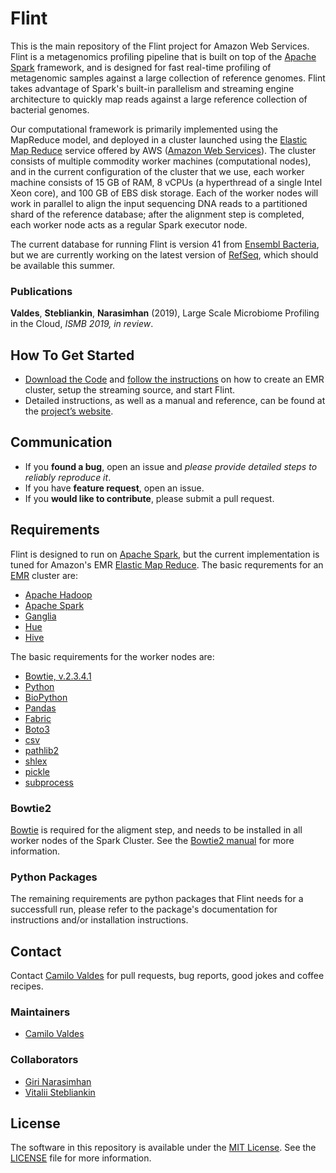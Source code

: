 # Flint

This is the main repository of the Flint project for Amazon Web Services. Flint is a metagenomics profiling pipeline that is built on top of the [Apache Spark][1] framework, and is designed for fast real-time profiling of metagenomic samples against a large collection of reference genomes. Flint takes advantage of Spark's built-in parallelism and streaming engine architecture to quickly map reads against a large reference collection of bacterial genomes.

Our computational framework is primarily implemented using the MapReduce model, and deployed in a cluster launched using the [Elastic Map Reduce][2] service offered by AWS ([Amazon Web Services][3]). The cluster consists of multiple commodity worker machines (computational nodes), and in the current configuration of the cluster that we use, each worker machine consists of 15 GB of RAM, 8 vCPUs (a hyperthread of a single Intel Xeon core), and 100 GB of EBS disk storage. Each of the worker nodes will work in parallel to align the input sequencing DNA reads to a partitioned shard of the reference database; after the alignment step is completed, each worker node acts as a regular Spark executor node.

The current database for running Flint is version 41 from [Ensembl Bacteria][4], but we are currently working on the latest version of [RefSeq][5], which should be available this summer.

### Publications
**Valdes**, **Stebliankin**, **Narasimhan** (2019), Large Scale Microbiome Profiling in the Cloud, _ISMB 2019, in review_.



## How To Get Started

- [Download the Code][6] and [follow the instructions][7] on how to create an EMR cluster, setup the streaming source, and start Flint.
- Detailed instructions, as well as a manual and reference, can be found at the [project’s website][8].

## Communication

- If you **found a bug**, open an issue and _please provide detailed steps to reliably reproduce it_.
- If you have **feature request**, open an issue.
- If you **would like to contribute**, please submit a pull request.

## Requirements
Flint is designed to run on [Apache Spark][9], but the current implementation is tuned for Amazon's EMR [Elastic Map Reduce][10]. The basic requrements for an [EMR][11] cluster are:

- [Apache Hadoop][12]
- [Apache Spark][13]
- [Ganglia][14]
- [Hue][15]
- [Hive][16]

The basic requirements for the worker nodes are:

- [Bowtie, v.2.3.4.1][17]
- [Python][18]
- [BioPython][19]
- [Pandas][20]
- [Fabric][21]
- [Boto3][22]
- [csv][23]
- [pathlib2][24]
- [shlex][25]
- [pickle][26]
- [subprocess][27]


### Bowtie2

[Bowtie][28] is required for the aligment step, and needs to be installed in all worker nodes of the Spark Cluster.  See the [Bowtie2 manual][29] for more information.

### Python Packages

The remaining requirements are python packages that Flint needs for a successfull run, please refer to the package's documentation for instructions and/or installation instructions.

## Contact

Contact [Camilo Valdes][30] for pull requests, bug reports, good jokes and coffee recipes.

### Maintainers

- [Camilo Valdes][31]


### Collaborators

- [Giri Narasimhan][32]
- [Vitalii Stebliankin][33]


## License

The software in this repository is available under the [MIT License][34].  See the [LICENSE][35] file for more information.

[1]:	https://spark.apache.org
[2]:	https://aws.amazon.com/emr/
[3]:	https://aws.amazon.com
[4]:	https://bacteria.ensembl.org/index.html
[5]:	https://www.ncbi.nlm.nih.gov/refseq/
[6]:	https://github.com/camilo-v/flint
[7]:	https://camilo-v.github.io/flint/ "Manual"
[8]:	https://camilo-v.github.io/flint/ "Flint Project"
[9]:	https://spark.apache.org
[10]:	https://aws.amazon.com/emr/
[11]:	https://aws.amazon.com/emr/
[12]:	https://hadoop.apache.org
[13]:	https://spark.apache.org
[14]:	https://docs.aws.amazon.com/emr/latest/ReleaseGuide/emr-ganglia.html
[15]:	https://docs.aws.amazon.com/emr/latest/ReleaseGuide/emr-hue.html
[16]:	https://docs.aws.amazon.com/emr/latest/ReleaseGuide/emr-hive.html
[17]:	http://bowtie-bio.sourceforge.net/bowtie2/index.shtml
[18]:	https://www.python.org
[19]:	https://biopython.org
[20]:	https://pandas.pydata.org
[21]:	http://www.fabfile.org
[22]:	https://boto3.amazonaws.com/v1/documentation/api/latest/index.html
[23]:	https://docs.python.org/3/library/csv.html
[24]:	https://pypi.org/project/pathlib2/
[25]:	https://docs.python.org/3/library/shlex.html
[26]:	https://docs.python.org/3/library/pickle.html
[27]:	https://docs.python.org/2/library/subprocess.html
[28]:	http://bowtie-bio.sourceforge.net/bowtie2/index.shtml
[29]:	http://bowtie-bio.sourceforge.net/bowtie2/manual.shtml
[30]:	mailto:camilo@castflyer.com
[31]:	mailto:camilo@castflyer.com
[32]:	mailto:giri@cs.fiu.edu
[33]:	mailto:vsteb002@fiu.edu
[34]:	https://github.com/camilo-v/flint-aws/blob/master/LICENSE
[35]:	https://github.com/camilo-v/flint-aws/blob/master/LICENSE